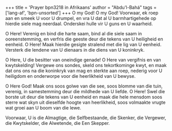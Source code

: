 +++
title = 'Prayer bpn3218 in Afrikaans'
author = "Abdu'l-Bahá"
tags = ['lang-af', 'bpn-unsorted']
+++
O my God! O my God! Voorwaar, ek roep aan en smeek U voor U drumpel, en vra U dat al U barmhartigehede op hierdie siele mag neerdaal. Onderskei hulle vir U guns en U waarheid.

O Here! Verenig en bind die harte saam, bind al die siele saam in ooreenstemming, en verfris die geeste deur die tekens van U heiligheid en eenheid. O Here! Maak hierdie gesigte stralend met die lig van U eenheid. Versterk die lendene van U dienaars in die diens van U koninkryk.

O Here, U die besitter van oneindige genade! O Here van vergifnis en van kwytskelding! Vergewe ons sondes, skeld ons tekortkominge kwyt, en maak dat ons ons na die koninkryk van mag en sterkte aan roep, nederig voor U heiligdom en onderworpe voor die heerlikheid van U bewyse.

O Here God! Maak ons soos golwe van die see, soos blomme van die tuin, verenig, in samestemming deur die mildhede van U liefde. O Here! Swel die borste uit deur die tekens van U eenheid en maak die hele mensdom soos sterre wat skyn uit dieselfde hoogte van heerlikheid, soos volmaakte vrugte wat groei aan U boom van die lewe.

Voorwaar, U is die Almagtige, die Selfbestaande, die Skenker, die Vergewer, die Kwytskelder, die Alwetende, die Een Skepper.
